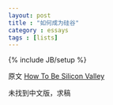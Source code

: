 ```yaml
---
layout: post
title : "如何成为硅谷"
category : essays
tags : [lists]
---
```

{% include JB/setup %}

原文 [How To Be Silicon Valley](http://www.paulgraham.com/siliconvalley.html)  

未找到中文版，求稿  
